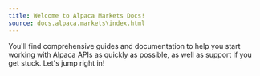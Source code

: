 ```yaml
---
title: Welcome to Alpaca Markets Docs!
source: docs.alpaca.markets\index.html
---
```


You'll find comprehensive guides and documentation to help you start working with Alpaca APIs as quickly as possible, as well as support if you get stuck. Let's jump right in!
